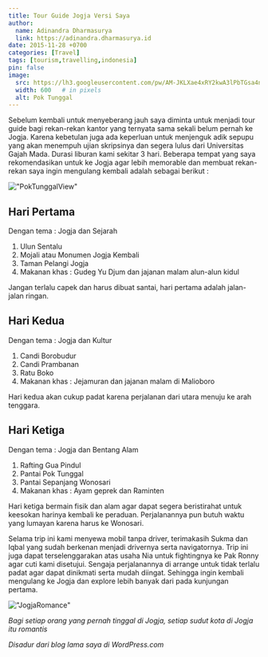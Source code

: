 ```yaml
---
title: Tour Guide Jogja Versi Saya
author:
  name: Adinandra Dharmasurya
  link: https://adinandra.dharmasurya.id
date: 2015-11-28 +0700
categories: [Travel]
tags: [tourism,travelling,indonesia]
pin: false
image:
  src: https://lh3.googleusercontent.com/pw/AM-JKLXae4xRY2kwA3lPbTGsa4nE7Q24bHq-RGK_4-YKVDizckDwAtJx9LUY3Wp9KPEHMuzMpUN9uxHHwlipHlN6DZ9O99Szf_spORshWenLxIr7DmoNXib8A57sptTSWUp388OGNXfyJSTlja3zjEgJQCBTbQ=w800-no?authuser=0
  width: 600   # in pixels
  alt: Pok Tunggal
---
```


Sebelum kembali untuk menyeberang jauh saya diminta untuk menjadi tour guide bagi rekan-rekan kantor yang ternyata sama sekali belum pernah ke Jogja. Karena kebetulan juga ada keperluan untuk menjenguk adik sepupu yang akan menempuh ujian skripsinya dan segera lulus dari Universitas Gajah Mada. Durasi liburan kami sekitar 3 hari. Beberapa tempat yang saya rekomendasikan untuk ke Jogja agar lebih memorable dan membuat rekan-rekan saya ingin mengulang kembali adalah sebagai berikut :

!["PokTunggalView"](https://lh3.googleusercontent.com/pw/AM-JKLV02oHSxnlMDlUdXq5p-dvBYt94N6Y4R0xjFI0Fd1UwYcjCjNChUfqpu6JCVeZl6dfQiST1hJTrUAknQHgZnTk-Yrg0CksICWE0pybn9oobRYnfJqJFBioRMylrY1OEDWSW14DPJ-lI0npJHEbvz_o2nA=w800-no?authuser=0 "Pok Tunggal View")

## Hari Pertama
Dengan tema : Jogja dan Sejarah
1. Ulun Sentalu
2. Mojali atau Monumen Jogja Kembali
3. Taman Pelangi Jogja
4. Makanan khas :  Gudeg Yu Djum dan jajanan malam alun-alun kidul

Jangan terlalu capek dan harus dibuat santai, hari pertama adalah jalan-jalan ringan.

## Hari Kedua
Dengan tema : Jogja dan Kultur
1. Candi Borobudur
2. Candi Prambanan
3. Ratu Boko
4. Makanan khas : Jejamuran dan jajanan malam di Malioboro

Hari kedua akan cukup padat karena perjalanan dari utara menuju ke arah tenggara.

## Hari Ketiga
Dengan tema : Jogja dan Bentang Alam
1. Rafting Gua Pindul
2. Pantai Pok Tunggal
3. Pantai Sepanjang Wonosari
4. Makanan khas : Ayam geprek dan Raminten

Hari ketiga bermain fisik dan alam agar dapat segera beristirahat untuk keesokan harinya kembali ke peraduan. Perjalanannya pun butuh waktu yang lumayan karena harus ke  Wonosari.

Selama trip ini kami menyewa mobil tanpa driver, terimakasih Sukma dan Iqbal yang sudah berkenan menjadi drivernya serta navigatornya. Trip ini juga dapat terselenggarakan atas usaha Nia untuk fightingnya ke Pak Ronny agar cuti kami disetujui. Sengaja perjalanannya di arrange untuk tidak terlalu padat agar dapat dinikmati serta mudah diingat. Sehingga ingin kembali mengulang ke Jogja dan explore lebih banyak dari pada kunjungan pertama.

!["JogjaRomance"](https://lh3.googleusercontent.com/pw/AM-JKLVwPTls8HZaFjBjspeT4nLLUxA0q90_POfdvuVfYBxEhGctyynN-mSqm3eaWa21U72Cj9MnUnEUWILCW14NyfRWJEfXR0nSQ1VphxTjFYBWAxZ1_ibekL35n_rwewGIUFjH4oQ4WHr_lPdXhnEAGEHv5Q=w800-no?authuser=0)

_Bagi setiap orang yang pernah tinggal di Jogja, setiap sudut kota di Jogja itu romantis_

*Disadur dari blog lama saya di WordPress.com*